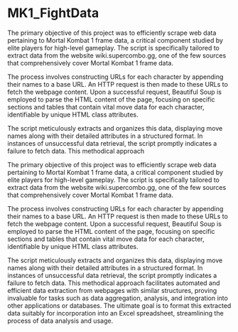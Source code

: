 # MK1_FightData
The primary objective of this project was to efficiently scrape web data pertaining to Mortal Kombat 1 frame data, a critical component studied by elite players for high-level gameplay. The script is specifically tailored to extract data from the website wiki.supercombo.gg, one of the few sources that comprehensively cover Mortal Kombat 1 frame data. 

The process involves constructing URLs for each character by appending their names to a base URL. An HTTP request is then made to these URLs to fetch the webpage content. Upon a successful request, Beautiful Soup is employed to parse the HTML content of the page, focusing on specific sections and tables that contain vital move data for each character, identifiable by unique HTML class attributes.

The script meticulously extracts and organizes this data, displaying move names along with their detailed attributes in a structured format. In instances of unsuccessful data retrieval, the script promptly indicates a failure to fetch data. This methodical approach

The primary objective of this project was to efficiently scrape web data pertaining to Mortal Kombat 1 frame data, a critical component studied by elite players for high-level gameplay. The script is specifically tailored to extract data from the website wiki.supercombo.gg, one of the few sources that comprehensively cover Mortal Kombat 1 frame data. 

The process involves constructing URLs for each character by appending their names to a base URL. An HTTP request is then made to these URLs to fetch the webpage content. Upon a successful request, Beautiful Soup is employed to parse the HTML content of the page, focusing on specific sections and tables that contain vital move data for each character, identifiable by unique HTML class attributes.

The script meticulously extracts and organizes this data, displaying move names along with their detailed attributes in a structured format. In instances of unsuccessful data retrieval, the script promptly indicates a failure to fetch data. This methodical approach facilitates automated and efficient data extraction from webpages with similar structures, proving invaluable for tasks such as data aggregation, analysis, and integration into other applications or databases. The ultimate goal is to format this extracted data suitably for incorporation into an Excel spreadsheet, streamlining the process of data analysis and usage.
